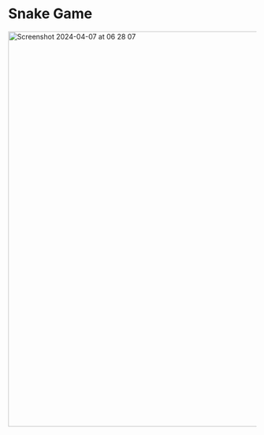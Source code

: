 # Snake Game

<img width="801" alt="Screenshot 2024-04-07 at 06 28 07" src="https://github.com/volkanatalan/SnakeGame/assets/26530208/ecf88743-ed39-4e63-8072-4c2188794acd">
